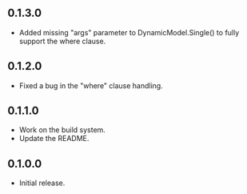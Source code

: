 0.1.3.0
-------
* Added missing "args" parameter to DynamicModel.Single() to fully support the where clause.

0.1.2.0
-------
* Fixed a bug in the "where" clause handling.

0.1.1.0
-------
* Work on the build system.
* Update the README.

0.1.0.0
-------
* Initial release.
